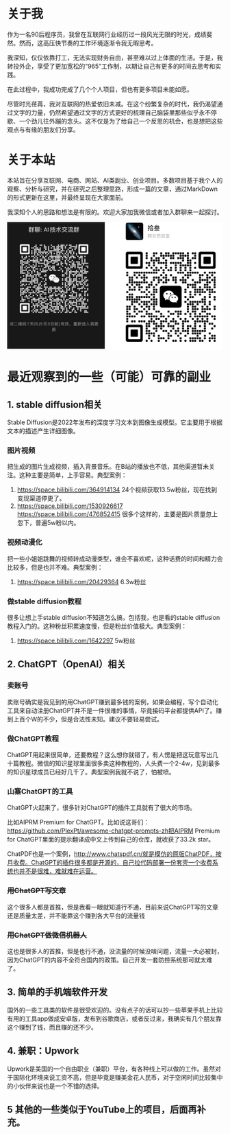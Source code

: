 # 关于我

作为一名90后程序员，我曾在互联网行业经历过一段风光无限的时光，成绩斐然。然而，这高压快节奏的工作环境逐渐令我无暇思考。

我深知，仅仅依靠打工，无法实现财务自由，甚至难以过上体面的生活。于是，我转投外企，享受了更加宽松的“965”工作制，以期让自己有更多的时间去思考和实践。

在此过程中，我成功完成了几个个人项目，但也有更多项目未能如愿。

尽管时光荏苒，我对互联网的热爱依旧未减。在这个纷繁复杂的时代，我仍渴望通过文字的力量，仍然希望通过文字的方式更好的梳理自己脑袋里那些似乎永不停歇、一个劲儿往外蹦的念头。这不仅是为了给自己一个反思的机会，也是想把这些观点与有缘的朋友们分享。


# 关于本站
本站旨在分享互联网、电商、网站、AI类副业、创业项目。多数项目基于我个人的观察、分析与研究，并在研究之后整理思路，形成一篇的文章，通过MarkDown 的形式更新在这里，并最终呈现在大家面前。

我深知个人的思路和想法是有限的。欢迎大家加我微信或者加入群聊来一起探讨。

![image-20230426201746430](images/README.assets/image-20230426201746430.png)


# 最近观察到的一些（可能）可靠的副业

## 1. stable diffusion相关

Stable Diffusion是2022年发布的深度学习文本到图像生成模型。它主要用于根据文本的描述产生详细图像。

### 图片视频

把生成的图片生成视频，插入背景音乐。在B站的播放也不低，其他渠道暂未关注。这种主要是简单，上手容易。典型案例：

1. https://space.bilibili.com/364914134   24个视频获取13.5w粉丝，现在找到变现渠道停更了。
2. https://space.bilibili.com/1530926617  https://space.bilibili.com/476852415   很多个这样的，主要是图片质量忽上忽下，普遍5w粉以内。

### 视频动漫化

把一些小姐姐跳舞的视频转成动漫类型，谁会不喜欢呢，这种话费的时间和精力会比较多，但是也并不难。典型案例：

1. https://space.bilibili.com/20429364  6.3w粉丝

### 做stable diffusion教程

很多让想上手stable diffusion不知道怎么搞，包括我，也是看的stable diffusion教程入门的。这种粉丝积累速度慢，但是粉丝价值极大。典型案例：

1. https://space.bilibili.com/1642297  5w粉丝

## 2. ChatGPT（OpenAI）相关

### 卖账号

卖账号确实是我见到的用ChatGPT赚到最多钱的案例，如果会编程，写个自动化工具来自动注册ChatGPT并不是一件很难的事情，毕竟接码平台都提供API了。赚到上百个W的不少，但是合法性未知。建议不要轻易尝试。

### 做ChatGPT教程

ChatGPT用起来很简单，还要教程？这么想你就错了，有人愣是把这玩意写出几十篇教程。微信的知识星球里面很多卖这种教程的，人头费一个2-4w，见到最多的知识星球成员已经好几千了。典型案例我就不说了，怕被喷。

### 山寨ChatGPT的工具

ChatGPT火起来了，很多针对ChatGPT的插件工具就有了很大的市场。

比如AIPRM Premium for ChatGPT。比如说这哥们：https://github.com/PlexPt/awesome-chatgpt-prompts-zh把AIPRM Premium for ChatGPT里面的提示翻译成中文上传到自己的仓库，就收获了33.2k star。

ChatPDF也是一个案例，http://www.chatspdf.cn/就是模仿的原版ChatPDF，按月收费。ChatGPT的插件很多都是开源的，自己拉代码部署一份套壳一个收费系统也并不是很难，难就难在运营。

### ~~用ChatGPT写文章~~

这个很多人都是首推，但是我看一眼就知道行不通，目前来说ChatGPT写的文章还是质量太差，并不能靠这个赚到各大平台的流量钱

### ~~用ChatGPT做微信机器人~~

这也是很多人的首推，但是也行不通，没流量的时候没啥问题，流量一大必被封，因为ChatGPT的内容不全符合国内的政策。自己开发一套防控系统那可就太难了。

## 3. 简单的手机端软件开发

国外的一些工具类的软件是很受欢迎的。没有点子的话可以抄一些苹果手机上比较有用的工具app做成安卓版，发布到谷歌商店，或者反过来，我确实有几个朋友靠这个赚到了钱，而且赚的还不少。

## 4. 兼职：Upwork

Upwork是美国的一个自由职业（兼职）平台，有各种线上可以做的工作。虽然对于国际化环境来说工资不高，但是毕竟是赚美金花人民币，对于空闲时间比较集中的小伙伴来说也是一个不错的选择。

## 5 其他的一些类似于YouTube上的项目，后面再补充。

